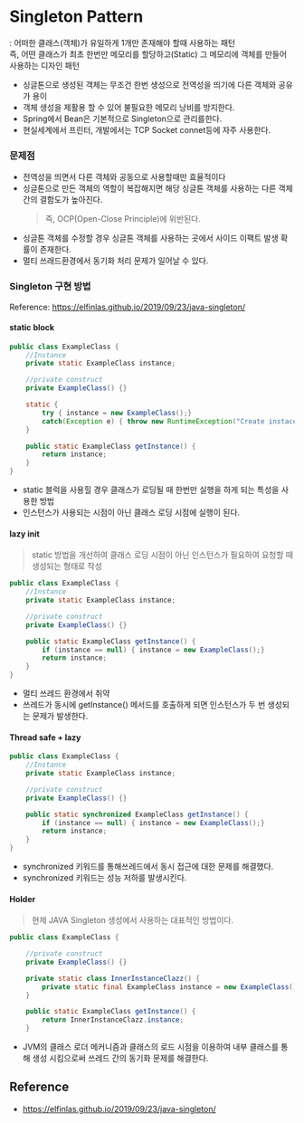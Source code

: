 # Singleton Pattern
: 어떠한 클래스(객체)가 유일하게 1개만 존재해야 할때 사용하는 패턴  
즉, 어떤 클래스가 최초 한번만 메모리를 할당하고(Static) 그 메모리에 객체를 만들어 사용하는 디자인 패턴
- 싱글톤으로 생성된 객체는 무조건 한번 생성으로 전역성을 띄기에 다른 객체와 공유가 용이 
- 객체 생성을 제활용 할 수 있어 불필요한 메모리 낭비를 방지한다.
- Spring에서 Bean은 기본적으로 Singleton으로 관리를한다.
- 현실세계에서 프린터, 개발에서는 TCP Socket connet등에 자주 사용한다.

### 문제점
- 전역성을 띄면서 다른 객체와 공동으로 사용할때만 효율적이다
- 싱글톤으로 만든 객체의 역할이 복잡해지면 해당 싱글톤 객체를 사용하는 다른 객체간의 결함도가 높아진다.
    > 즉, OCP(Open-Close Principle)에 위반된다.
- 싱글톤 객체를 수정할 경우 싱글톤 객체를 사용하는 곳에서 사이드 이팩트 발생 확률이 존재한다.
- 멀티 쓰래드환경에서 동기화 처리 문제가 일어날 수 있다.

### Singleton 구현 방법
Reference: https://elfinlas.github.io/2019/09/23/java-singleton/  

#### static block
```java
public class ExampleClass {
    //Instance
    private static ExampleClass instance;

    //private construct
    private ExampleClass() {}

    static {
        try { instance = new ExampleClass();}
        catch(Exception e) { throw new RuntimeException("Create instace fail. error msg = " + e.getMessage() ); }
    }

    public static ExampleClass getInstance() {
        return instance;
    }
}
```
- static 블럭을 사용힐 경우 클래스가 로딩될 때 한번만 실행을 하게 되는 특성을 사용한 방법
- 인스턴스가 사용되는 시점이 아닌 클래스 로딩 시점에 실행이 된다.

#### lazy init
>static 방법을 개선하여 클래스 로딩 시점이 아닌 인스턴스가 필요하여 요청할 때 생성되는 형태로 작성 
```java
public class ExampleClass {
    //Instance
    private static ExampleClass instance;

    //private construct
    private ExampleClass() {}

    public static ExampleClass getInstance() {
        if (instance == null) { instance = new ExampleClass();}
        return instance;
    }
}
```
- 멀티 쓰레드 환경에서 취약
- 쓰레드가 동시에 getInstance() 메서드를 호출하게 되면 인스턴스가 두 번 생성되는 문제가 발생한다.

#### Thread safe + lazy
```java
public class ExampleClass {
    //Instance
    private static ExampleClass instance;

    //private construct
    private ExampleClass() {}

    public static synchronized ExampleClass getInstance() {
        if (instance == null) { instance = new ExampleClass();}
        return instance;
    }
}
```
- synchronized 키워드를 통해쓰레드에서 동시 접근에 대한 문제를 해결했다.
- synchronized 키워드는 성능 저하를 발생시킨다.

#### Holder
> 현제 JAVA Singleton 생성에서 사용하는 대표적인 방법이다.
```java
public class ExampleClass {

    //private construct
    private ExampleClass() {}

    private static class InnerInstanceClazz() {
        private static final ExampleClass instance = new ExampleClass();
    }

    public static ExampleClass getInstance() {
        return InnerInstanceClazz.instance;
    }
```
- JVM의 클래스 로더 메커니즘과 클래스의 로드 시점을 이용하여 내부 클래스를 통해 생성 시킴으로써 쓰레드 간의 동기화 문제를 해결한다.


## Reference
- https://elfinlas.github.io/2019/09/23/java-singleton/